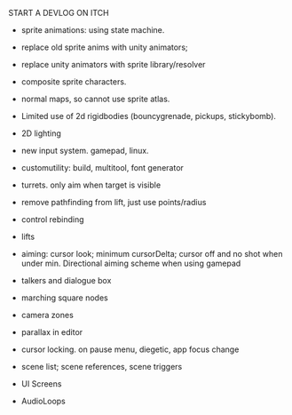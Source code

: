 START A DEVLOG ON ITCH

+ sprite animations: using state machine.
+ replace old sprite anims with unity animators;
+ replace unity animators with sprite library/resolver

+ composite sprite characters.

+ normal maps, so cannot use sprite atlas.

+ Limited use of 2d rigidbodies (bouncygrenade, pickups, stickybomb).

+ 2D lighting

+ new input system. gamepad, linux.

+ customutility: build, multitool, font generator

+ turrets. only aim when target is visible

+ remove pathfinding from lift, just use points/radius

+ control rebinding

+ lifts

+ aiming: cursor look; minimum cursorDelta; cursor off and no shot when under min. Directional aiming scheme when using gamepad

+ talkers and dialogue box

+ marching square nodes

+ camera zones

+ parallax in editor

+ cursor locking. on pause menu, diegetic, app focus change

+ scene list; scene references, scene triggers

+ UI Screens

+ AudioLoops

